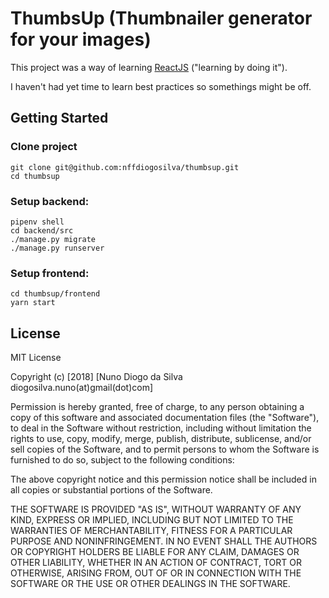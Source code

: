 # ThumbsUp (Thumbnailer generator for your images)

This project was a way of learning [ReactJS](https://reactjs.org/) ("learning by doing it").

I haven't had yet time to learn best practices so somethings might be off.

## Getting Started

### Clone project
```shell
git clone git@github.com:nffdiogosilva/thumbsup.git
cd thumbsup
```

### Setup backend:
```shell
pipenv shell
cd backend/src
./manage.py migrate
./manage.py runserver
```

### Setup frontend:
```shell
cd thumbsup/frontend
yarn start
```

## License

MIT License

Copyright (c) [2018] [Nuno Diogo da Silva diogosilva.nuno(at)gmail(dot)com]

Permission is hereby granted, free of charge, to any person obtaining a copy
of this software and associated documentation files (the "Software"), to deal
in the Software without restriction, including without limitation the rights
to use, copy, modify, merge, publish, distribute, sublicense, and/or sell
copies of the Software, and to permit persons to whom the Software is
furnished to do so, subject to the following conditions:

The above copyright notice and this permission notice shall be included in all
copies or substantial portions of the Software.

THE SOFTWARE IS PROVIDED "AS IS", WITHOUT WARRANTY OF ANY KIND, EXPRESS OR
IMPLIED, INCLUDING BUT NOT LIMITED TO THE WARRANTIES OF MERCHANTABILITY,
FITNESS FOR A PARTICULAR PURPOSE AND NONINFRINGEMENT. IN NO EVENT SHALL THE
AUTHORS OR COPYRIGHT HOLDERS BE LIABLE FOR ANY CLAIM, DAMAGES OR OTHER
LIABILITY, WHETHER IN AN ACTION OF CONTRACT, TORT OR OTHERWISE, ARISING FROM,
OUT OF OR IN CONNECTION WITH THE SOFTWARE OR THE USE OR OTHER DEALINGS IN THE
SOFTWARE.

